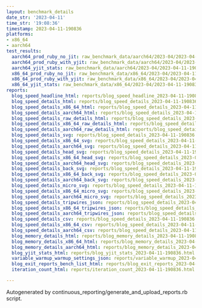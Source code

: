 ```yaml
---
layout: benchmark_details
date_str: '2023-04-11'
time_str: '19:08:36'
timestamp: 2023-04-11-190836
platforms:
- x86_64
- aarch64
test_results:
  aarch64_prod_ruby_no_jit: raw_benchmark_data/aarch64/2023-04/2023-04-11-190836_basic_benchmark_aarch64_prod_ruby_no_jit.json
  aarch64_prod_ruby_with_yjit: raw_benchmark_data/aarch64/2023-04/2023-04-11-190836_basic_benchmark_aarch64_prod_ruby_with_yjit.json
  aarch64_yjit_stats: raw_benchmark_data/aarch64/2023-04/2023-04-11-190836_basic_benchmark_aarch64_yjit_stats.json
  x86_64_prod_ruby_no_jit: raw_benchmark_data/x86_64/2023-04/2023-04-11-190836_basic_benchmark_x86_64_prod_ruby_no_jit.json
  x86_64_prod_ruby_with_yjit: raw_benchmark_data/x86_64/2023-04/2023-04-11-190836_basic_benchmark_x86_64_prod_ruby_with_yjit.json
  x86_64_yjit_stats: raw_benchmark_data/x86_64/2023-04/2023-04-11-190836_basic_benchmark_x86_64_yjit_stats.json
reports:
  blog_speed_headline_html: reports/blog_speed_headline_2023-04-11-190836.html
  blog_speed_details_html: reports/blog_speed_details_2023-04-11-190836.html
  blog_speed_details_x86_64_html: reports/blog_speed_details_2023-04-11-190836.x86_64.html
  blog_speed_details_aarch64_html: reports/blog_speed_details_2023-04-11-190836.aarch64.html
  blog_speed_details_raw_details_html: reports/blog_speed_details_2023-04-11-190836.raw_details.html
  blog_speed_details_x86_64_raw_details_html: reports/blog_speed_details_2023-04-11-190836.x86_64.raw_details.html
  blog_speed_details_aarch64_raw_details_html: reports/blog_speed_details_2023-04-11-190836.aarch64.raw_details.html
  blog_speed_details_svg: reports/blog_speed_details_2023-04-11-190836.svg
  blog_speed_details_x86_64_svg: reports/blog_speed_details_2023-04-11-190836.x86_64.svg
  blog_speed_details_aarch64_svg: reports/blog_speed_details_2023-04-11-190836.aarch64.svg
  blog_speed_details_head_svg: reports/blog_speed_details_2023-04-11-190836.head.svg
  blog_speed_details_x86_64_head_svg: reports/blog_speed_details_2023-04-11-190836.x86_64.head.svg
  blog_speed_details_aarch64_head_svg: reports/blog_speed_details_2023-04-11-190836.aarch64.head.svg
  blog_speed_details_back_svg: reports/blog_speed_details_2023-04-11-190836.back.svg
  blog_speed_details_x86_64_back_svg: reports/blog_speed_details_2023-04-11-190836.x86_64.back.svg
  blog_speed_details_aarch64_back_svg: reports/blog_speed_details_2023-04-11-190836.aarch64.back.svg
  blog_speed_details_micro_svg: reports/blog_speed_details_2023-04-11-190836.micro.svg
  blog_speed_details_x86_64_micro_svg: reports/blog_speed_details_2023-04-11-190836.x86_64.micro.svg
  blog_speed_details_aarch64_micro_svg: reports/blog_speed_details_2023-04-11-190836.aarch64.micro.svg
  blog_speed_details_tripwires_json: reports/blog_speed_details_2023-04-11-190836.tripwires.json
  blog_speed_details_x86_64_tripwires_json: reports/blog_speed_details_2023-04-11-190836.x86_64.tripwires.json
  blog_speed_details_aarch64_tripwires_json: reports/blog_speed_details_2023-04-11-190836.aarch64.tripwires.json
  blog_speed_details_csv: reports/blog_speed_details_2023-04-11-190836.csv
  blog_speed_details_x86_64_csv: reports/blog_speed_details_2023-04-11-190836.x86_64.csv
  blog_speed_details_aarch64_csv: reports/blog_speed_details_2023-04-11-190836.aarch64.csv
  blog_memory_details_html: reports/blog_memory_details_2023-04-11-190836.html
  blog_memory_details_x86_64_html: reports/blog_memory_details_2023-04-11-190836.x86_64.html
  blog_memory_details_aarch64_html: reports/blog_memory_details_2023-04-11-190836.aarch64.html
  blog_yjit_stats_html: reports/blog_yjit_stats_2023-04-11-190836.html
  variable_warmup_warmup_settings_json: reports/variable_warmup_2023-04-11-190836.warmup_settings.json
  blog_exit_reports_bench_list_html: reports/blog_exit_reports_2023-04-11-190836.bench_list.html
  iteration_count_html: reports/iteration_count_2023-04-11-190836.html

---
```

Autogenerated by continuous_reporting/generate_and_upload_reports.rb script.

